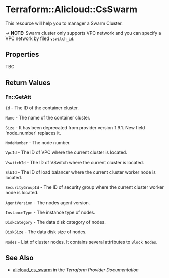 # Terraform::Alicloud::CsSwarm

This resource will help you to manager a Swarm Cluster.

-> **NOTE:** Swarm cluster only supports VPC network and you can specify a VPC network by filed `vswitch_id`.

## Properties

TBC

## Return Values

### Fn::GetAtt

`Id` - The ID of the container cluster.

`Name` - The name of the container cluster.

`Size` - It has been deprecated from provider version 1.9.1. New field 'node_number' replaces it.

`NodeNumber` - The node number.

`VpcId` - The ID of VPC where the current cluster is located.

`VswitchId` - The ID of VSwitch where the current cluster is located.

`SlbId` - The ID of load balancer where the current cluster worker node is located.

`SecurityGroupId` - The ID of security group where the current cluster worker node is located.

`AgentVersion` - The nodes agent version.

`InstanceType` - The instance type of nodes.

`DiskCategory` - The data disk category of nodes.

`DiskSize` - The data disk size of nodes.

`Nodes` - List of cluster nodes. It contains several attributes to `Block Nodes`.

## See Also

* [alicloud_cs_swarm](https://www.terraform.io/docs/providers/alicloud/r/cs_swarm.html) in the _Terraform Provider Documentation_